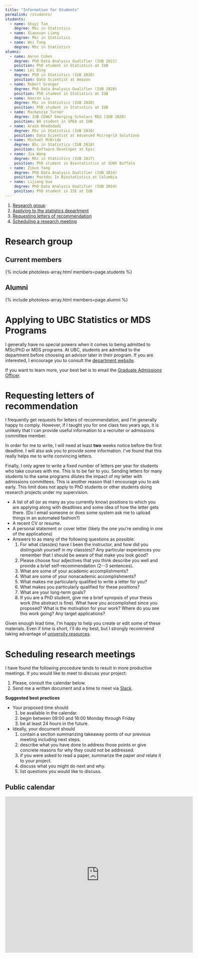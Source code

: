 ```yaml
---
title: "Information for Students"
permalink: /students/
students:
  - name: Shuyi Tan
    degree: MSc in Statistics
  - name: Xiaoxuan Liang
    degree: MSc in Statistics
  - name: Wei Tang
    degree: MSc in Statistics
alumni:
  - name: Aaron Cohen
    degree: PhD Data Analysis Qualifier (IUB 2021)
    position: PhD student in Statistics at IUB
  - name: Lei Ding
    degree: PhD in Statistics (IUB 2020)
    position: Data Scientist at Amazon
  - name: Robert Granger
    degree: PhD Data Analysis Qualifier (IUB 2020)
    position: PhD student in Statistics at IUB
  - name: Haoran Liu
    degree: MSc in Statistics (IUB 2020)
    position: PhD student in Statistics at IUB
  - name: Mackenzie Turner
    degree: IUB CEW&T Emerging Scholars REU (IUB 2020)
    position: BA student in SPEA at IUB 
  - name: Arash Khodadadi
    degree: MSc in Statistics (IUB 2018)
    position: Data Scientist at Advanced Microgrid Solutions
  - name: Michael McBride
    degree: BSc in Statistics (IUB 2018)
    position: Software Developer at Epic
  - name: Jia Wang
    degree: MSc in Statistics (IUB 2017)
    position: PhD student in Biostatistics at SUNY Buffalo
  - name: Zikun Yang
    degree: PhD Data Analysis Qualifier (IUB 2014)
    position: Postdoc In Biostatistics at Columbia
  - name: Lijiang Guo
    degree: PhD Data Analysis Qualifier (IUB 2014)
    position: PhD student in ISE at IUB
---
```


1. [Research group](#research-group)
2. [Applying to the statistics department](#applying-to-iu-statistics)
3. [Requesting letters of recommendation](#requesting-letters-of-recommendation)
4. [Scheduling a research meeting](#scheduling-research-meetings)

# Research group

## Current members


{% include photoless-array.html members=page.students %}

## Alumni

{% include photoless-array.html members=page.alumni %}


# Applying to UBC Statistics or MDS Programs

I generally have no special powers when it comes to being admitted to MSc/PhD or MDS programs. At UBC, students are admitted to the department before choosing an advisor later in their program. If you are interested, I encourage you to consult the [department website](https://www.stat.ubc.ca/graduate). 

If you want to learn more, your best bet is to email the [Graduate Admissions Officer](mailto:admiss@stat.ubc.ca). 


# Requesting letters of recommendation

I frequently get requests for letters of recommendation, and I'm generally happy to comply. However, if I taught you for one class two years ago, it is unlikely that I can provide useful information to a recruiter or admissions committee member. 

In order for me to write, I will need at least **two** weeks notice before the first deadline. I will also ask you to provide some information. I've found that this really helps me to write convincing letters.

Finally, I only agree to write a fixed number of letters per year for students who take courses with me. This is to be fair to you. Sending letters for many students to the same programs dilutes the impact of my letter with admissions committees. This is another reason that I encourage you to ask early. This limit does not apply to PhD students or other students doing research projects under my supervision.

* A list of all (or as many as you currently know) positions to which you are applying along with deadlines and some idea of how the letter gets there. (Do I email someone or does some system ask me to upload things in an automated fashion?)
* A recent CV or resume.
* A personal statement or cover letter (likely the one you're sending in one of the applications)
* Answers to as many of the following questions as possible:
    1. For what class(es) have I been the instructor, and how did you distinguish yourself in my class(es)? Any particular experiences you remember that I should be aware of that make you look good?
    2. Please choose four adjectives that you think describe you well and provide a brief self-recommendation (2--3 sentences).
    3. What are some of your academic accomplishments?
    4. What are some of your nonacademic accomplishments?
    5. What makes me particularly qualified to write a letter for you?
    6. What makes you particularly qualified for these positions?
    7. What are your long-term goals?
    8. If you are a PhD student, give me a brief synopsis of your thesis work (the abstract is fine). What have you accomplished since you proposed? What is the motivation for your work? Where do you see this work going? Any target applications?
    
Given enough lead time, I'm happy to help you create or edit some of these materials. Even if time is short, I'll do my best, but I strongly recommend taking advantage of [university resources](https://students.ubc.ca/career). 

# Scheduling research meetings

I have found the following procedure tends to result in more productive meetings. If you would like to meet to discuss your project:

1. Please, consult the calendar below.
2. Send me a written document and a time to meet via [Slack](https://ubc-stat.slack.com/).

**Suggested best practices**

* Your proposed time should
    1. be available in the calendar.
    2. begin between 09:00 and 16:00 Monday through Friday 
    3. be at least 24 hours in the future.
* Ideally, your document should
    1. contain a section summarizing takeaway points of our previous meeting including next steps.
    2. describe what you have done to address those points or give concrete reasons for why they could not be addressed.
    3. if you were asked to read a paper, summarize the paper _and_ relate it to your project.
    4. discuss what you might do next and why.
    5. list questions you would like to discuss.

## Public calendar

<iframe src="https://calendar.google.com/calendar/embed?height=600&amp;wkst=1&amp;bgcolor=%23efefef&amp;ctz=America%2FVancouver&amp;src=ZGFqbWNkb25AZ21haWwuY29t&amp;color=%233F51B5&amp;mode=WEEK&amp;showTitle=0&amp;showPrint=0&amp;showTabs=1&amp;showCalendars=0" style="border-width:0" width="600" height="500" frameborder="0" scrolling="no"></iframe>
